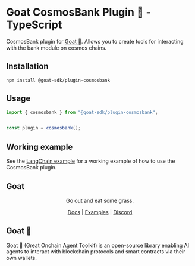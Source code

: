 # Goat CosmosBank Plugin 🐐 - TypeScript

CosmosBank plugin for [Goat 🐐](https://ohmygoat.dev). Allows you to create tools for interacting with the bank module on cosmos chains.

## Installation
```
npm install @goat-sdk/plugin-cosmosbank
```

## Usage

```typescript
import { cosmosbank } from "@goat-sdk/plugin-cosmosbank";


const plugin = cosmosbank();
```

## Working example

See the [LangChain example](https://github.com/goat-sdk/goat/tree/main/typescript/examples/langchain/cosmos) for a working example of how to use the CosmosBank plugin.

## Goat

<div align="center">
Go out and eat some grass.

[Docs](https://ohmygoat.dev) | [Examples](https://github.com/goat-sdk/goat/tree/main/typescript/examples) | [Discord](https://discord.gg/2F8zTVnnFz)</div>

## Goat 🐐
Goat 🐐 (Great Onchain Agent Toolkit) is an open-source library enabling AI agents to interact with blockchain protocols and smart contracts via their own wallets.
